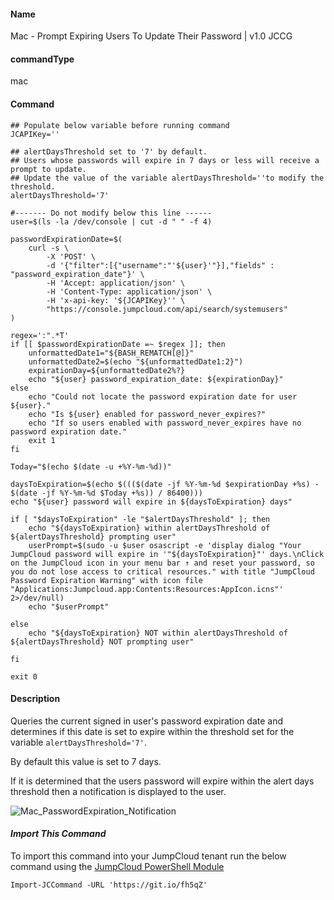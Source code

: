 #### Name

Mac - Prompt Expiring Users To Update Their Password | v1.0 JCCG

#### commandType

mac

#### Command

```
## Populate below variable before running command
JCAPIKey=''

## alertDaysThreshold set to '7' by default.
## Users whose passwords will expire in 7 days or less will receive a prompt to update.
## Update the value of the variable alertDaysThreshold=''to modify the threshold.
alertDaysThreshold='7'

#------- Do not modify below this line ------
user=$(ls -la /dev/console | cut -d " " -f 4)

passwordExpirationDate=$(
    curl -s \
        -X 'POST' \
        -d '{"filter":[{"username":"'${user}'"}],"fields" : "password_expiration_date"}' \
        -H 'Accept: application/json' \
        -H 'Content-Type: application/json' \
        -H 'x-api-key: '${JCAPIKey}'' \
        "https://console.jumpcloud.com/api/search/systemusers"
)

regex=':".*T'
if [[ $passwordExpirationDate =~ $regex ]]; then
    unformattedDate1="${BASH_REMATCH[@]}"
    unformattedDate2=$(echo "${unformattedDate1:2}")
    expirationDay=${unformattedDate2%?}
    echo "${user} password_expiration_date: ${expirationDay}"
else
    echo "Could not locate the password expiration date for user ${user}."
    echo "Is ${user} enabled for password_never_expires?"
    echo "If so users enabled with password_never_expires have no password expiration date."
    exit 1
fi

Today="$(echo $(date -u +%Y-%m-%d))"

daysToExpiration=$(echo $((($(date -jf %Y-%m-%d $expirationDay +%s) - $(date -jf %Y-%m-%d $Today +%s)) / 86400)))
echo "${user} password will expire in ${daysToExpiration} days"

if [ "$daysToExpiration" -le "$alertDaysThreshold" ]; then
    echo "${daysToExpiration} within alertDaysThreshold of ${alertDaysThreshold} prompting user"
    userPrompt=$(sudo -u $user osascript -e 'display dialog "Your JumpCloud password will expire in '"${daysToExpiration}"' days.\nClick on the JumpCloud icon in your menu bar ↑ and reset your password, so you do not lose access to critical resources." with title "JumpCloud Password Expiration Warning" with icon file "Applications:Jumpcloud.app:Contents:Resources:AppIcon.icns"' 2>/dev/null)
    echo "$userPrompt"

else
    echo "${daysToExpiration} NOT within alertDaysThreshold of ${alertDaysThreshold} NOT prompting user"

fi

exit 0
```

#### Description

Queries the current signed in user's password expiration date and determines if this date is set to expire within the threshold set for the variable `alertDaysThreshold='7'`.

By default this value is set to 7 days.

If it is determined that the users password will expire within the alert days threshold then a notification is displayed to the user.

![Mac_PasswordExpiration_Notification](https://github.com/TheJumpCloud/support/blob/master/PowerShell/JumpCloud%20Commands%20Gallery/Files/Mac_PasswordExpiration_Notification?raw=true)

#### *Import This Command*

To import this command into your JumpCloud tenant run the below command using the [JumpCloud PowerShell Module](https://github.com/TheJumpCloud/support/wiki/Installing-the-JumpCloud-PowerShell-Module)

```
Import-JCCommand -URL 'https://git.io/fh5qZ'
```
